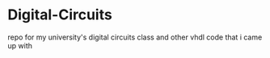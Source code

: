 # Digital-Circuits
repo for my university's digital circuits class and other vhdl code that i came up with
